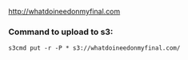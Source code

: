 http://whatdoineedonmyfinal.com

### Command to upload to s3:

    s3cmd put -r -P * s3://whatdoineedonmyfinal.com/

